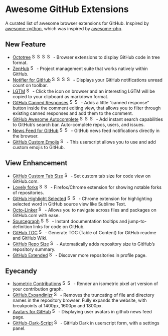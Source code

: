 # Awesome GitHub Extensions

A curated list of awesome browser extensions for GitHub. Inspired by [awesome-python](https://github.com/vinta/awesome-python), which was inspired by [awesome-php](https://github.com/ziadoz/awesome-php).

## New Feature

* [Octotree](https://github.com/buunguyen/octotree) <a href="https://github.com/buunguyen/octotree"><img alt="Supports Chrome" title="Chrome" src="icons/Chrome.png" width="16"><img alt="Supports Firefox" title="Firefox" src="icons/Firefox.png" width="16"><img alt="Supports Opera" title="Opera" src="icons/Opera.png" width="16"><img alt="Supports Safari" title="Safari" src="icons/Safari.png" width="16"></a> - Browser extensions to display GitHub code in tree format.
* [ZenHub](https://www.zenhub.io) <a href="https://www.zenhub.io"><img alt="Supports Chrome" title="Chrome" src="icons/Chrome.png" width="16"></a> - Project management suite that works natively within GitHub.
* [Notifier for GitHub](https://github.com/sindresorhus/notifier-for-github-chrome) <a href="https://github.com/sindresorhus/notifier-for-github-chrome"><img alt="Supports Chrome" title="Chrome" src="icons/Chrome.png" width="16"><img alt="Supports Firefox" title="Firefox" src="icons/Firefox.png" width="16"><img alt="Supports Opera" title="Opera" src="icons/Opera.png" width="16"><img alt="Supports Safari" title="Safari" src="icons/Safari.png" width="16"></a> - Displays your GitHub notifications unread count on toolbar.
* [LGTM](https://chrome.google.com/webstore/detail/lgtm/ihckpnhmmfhihijdjnnjfjogoajgdklf) <a href="https://chrome.google.com/webstore/detail/lgtm/ihckpnhmmfhihijdjnnjfjogoajgdklf"><img alt="Supports Chrome" title="Chrome" src="icons/Chrome.png" width="16"></a> - Click the icon on browser and an interesting LGTM will be copied to your clipboard as markdown format.
* [GitHub Canned Responses](https://github.com/notwaldorf/github-canned-responses) <a href="https://github.com/notwaldorf/github-canned-responses"><img alt="Supports Chrome" title="Chrome" src="icons/Chrome.png" width="16"><img alt="Supports Firefox" title="Firefox" src="icons/Firefox.png" width="16"></a> - Adds a little “canned response” button inside the comment editing view, that allows you to filter through existing canned responses and add them to the comment.
* [GitHub Awesome Autocomplete](https://github.com/algolia/github-awesome-autocomplete) <a href="https://github.com/algolia/github-awesome-autocomplete"><img alt="Supports Chrome" title="Chrome" src="icons/Chrome.png" width="16"><img alt="Supports Firefox" title="Firefox" src="icons/Firefox.png" width="16"><img alt="Supports Safari" title="Safari" src="icons/Safari.png" width="16"></a> - Add instant search capabilities to GitHub’s search bar. Auto-complete repos, users, and issues.
* [News Feed for GitHub](https://github.com/julmot/news-feed-for-github) <a href="https://github.com/julmot/news-feed-for-github"><img alt="Supports Chrome" title="Chrome" src="icons/Chrome.png" width="16"><img alt="Supports Firefox" title="Firefox" src="icons/Firefox.png" width="16"></a> - GitHub news feed notifications directly in the browser.
* [GitHub Custom Emojis](https://github.com/StylishThemes/GitHub-Custom-Emojis) <a href="https://github.com/StylishThemes/GitHub-Custom-Emojis"><img alt="Supports Userscript" title="Userscript" src="icons/Userscript.png" width="16"></a> - This userscript allows you to use and add custom emojis to GitHub.

## View Enhancement

* [GitHub Custom Tab Size](https://github.com/lukechilds/github-custom-tab-size) <a href="https://github.com/lukechilds/github-custom-tab-size"><img alt="Supports Chrome" title="Chrome" src="icons/Chrome.png" width="16"></a> - Set custom tab size for code view on GitHub.com.
* [Lovely forks](https://github.com/musically-ut/lovely-forks) <a href="https://github.com/musically-ut/lovely-forks"><img alt="Supports Chrome" title="Chrome" src="icons/Chrome.png" width="16"><img alt="Supports Firefox" title="Firefox" src="icons/Firefox.png" width="16"></a> - Firefox/Chrome extension for showing notable forks of repositories.
* [GitHub Highlight Selected](https://github.com/Nuclides/github-highlight-selected) <a href="https://github.com/Nuclides/github-highlight-selected"><img alt="Supports Chrome" title="Chrome" src="icons/Chrome.png" width="16"><img alt="Supports Safari" title="Safari" src="icons/Safari.png" width="16"></a> - Chrome extension for highlighting selected word in GitHub source view like Sublime Text.
* [Octo-Linker](https://github.com/octo-linker/chrome-extension) <a href="https://github.com/octo-linker/chrome-extension"><img alt="Supports Chrome" title="Chrome" src="icons/Chrome.png" width="16"></a> - Allows you to navigate across files and packages on GitHub.com with ease.
* [Sourcegraph](https://github.com/sourcegraph/browser-extensions) <a href="https://github.com/sourcegraph/browser-extensions"><img alt="Supports Chrome" title="Chrome" src="icons/Chrome.png" width="16"><img alt="Supports Firefox" title="Firefox" src="icons/Firefox.png" width="16"></a> - Instant documentation tooltips and jump-to-definition links for code on GitHub.
* [GitHub TOC](https://github.com/summerblue/github-toc) <a href="https://github.com/summerblue/github-toc"><img alt="Supports Chrome" title="Chrome" src="icons/Chrome.png" width="16"></a> - Generate TOC (Table of Content) for GitHub readme and GitHub Wiki.
* [GitHub Repo Size](https://github.com/harshjv/github-repo-size) <a href="https://github.com/harshjv/github-repo-size"><img alt="Supports Chrome" title="Chrome" src="icons/Chrome.png" width="16"></a> - Automatically adds repository size to GitHub’s repository summary.
* [GitHub Extended](https://github.com/onmyway133/github-extended) <a href="https://github.com/onmyway133/github-extended"><img alt="Supports Chrome" title="Chrome" src="icons/Chrome.png" width="16"></a> - Discover more repositories in profile page.

## Eyecandy

* [Isometric Contributions](https://github.com/jasonlong/isometric-contributions) <a href="https://github.com/jasonlong/isometric-contributions"><img alt="Supports Chrome" title="Chrome" src="icons/Chrome.png" width="16"><img alt="Supports Safari" title="Safari" src="icons/Safari.png" width="16"></a> - Render an isometric pixel art version of your contribution graph.
* [GitHub.Expandinizr](https://github.com/thecodejunkie/github.expandinizr) <a href="https://github.com/thecodejunkie/github.expandinizr"><img alt="Supports Chrome" title="Chrome" src="icons/Chrome.png" width="16"></a> - Removes the truncating of file and directory names in the repository browser. Fully expands the website, with breakpoints at 1400px, 1600px and 1800px.
* [Avatars for GitHub](https://chrome.google.com/webstore/detail/avatars-for-github/pgjmdbklnfklcjfbonjfkdhaonlfogbb) <a href="https://chrome.google.com/webstore/detail/avatars-for-github/pgjmdbklnfklcjfbonjfkdhaonlfogbb"><img alt="Supports Chrome" title="Chrome" src="icons/Chrome.png" width="16"></a> - Displaying user avatars in github news feed page.
* [GitHub-Dark-Script](https://github.com/StylishThemes/GitHub-Dark-Script) <a href="https://github.com/StylishThemes/GitHub-Dark-Script"><img alt="Supports Userscript" title="Userscript" src="icons/Userscript.png" width="16"></a> - GitHub Dark in userscript form, with a settings panel.

